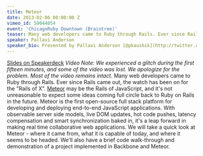 ```yaml
---
title: Meteor
date: 2013-02-06 00:00:00 Z
vimeo_id: 59044054
event: 'ChicagoRuby Downtown (Braintree)'
teaser: Many web developers came to Ruby through Rails. Ever since Rails came out, the watch has been on for the "Rails of X". Meteor (http://meteor.com/) may be the Rails of JavaScript, and it's not unreasonable to expect some ideas coming full circle back to Ruby on Rails in the future.
speaker: Pallavi Anderson
speaker_bio: Presented by Pallavi Anderson [@pkaushik](http://twitter.com/pkaushik)
---
```


[Slides on Speakerdeck](https://speakerdeck.com/pkaushik/meteor-2013) _Video Note: We experienced a glitch during the first fifteen minutes, and some of the video was lost. We apologize for the problem. Most of the video remains intact._ Many web developers came to Ruby through Rails. Ever since Rails came out, the watch has been on for the "Rails of X". [Meteor](http://meteor.com/) may be the Rails of JavaScript, and it's not unreasonable to expect some ideas coming full circle back to Ruby on Rails in the future. Meteor is the first open-source full stack platform for developing and deploying end-to-end JavaScript applications. With observable server side models, live DOM updates, hot code pushes, latency compensation and smart synchronization baked in, it's a leap forward in making real time collaborative web applications. We will take a quick look at Meteor - where it came from, what it is capable of today, and where it seems to be headed. We'll also have a brief code walk-through and demonstration of a project implemented in Backbone and Meteor.
